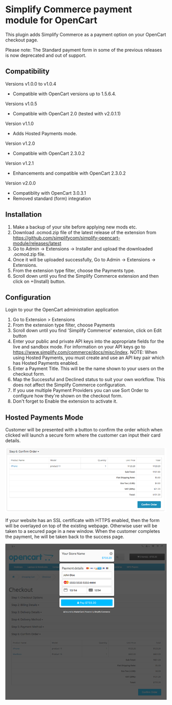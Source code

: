 
# Simplify Commerce payment module for OpenCart

This plugin adds Simplify Commerce as a payment option on your OpenCart checkout page.

Please note: The Standard payment form in some of the previous releases is now deprecated and out of support.

## Compatibility
Versions v1.0.0 to v1.0.4
- Compatible with OpenCart versions up to 1.5.6.4.

Versions v1.0.5 
- Compatible with OpenCart 2.0 (tested with v2.0.1.1)

Version v1.1.0
- Adds Hosted Payments mode.

Version v1.2.0
- Compatible with OpenCart 2.3.0.2

Version v1.2.1
- Enhancements and compatible with OpenCart 2.3.0.2

Version v2.0.0
- Compatiblity with OpenCart 3.0.3.1
- Removed standard (form) integration

## Installation
1. Make a backup of your site before applying new mods etc.
2. Download .ocmod.zip file of the latest release of the extension from https://github.com/simplifycom/simplify-opencart-module/releases/latest
3. Go to Admin → Extensions → Installer and upload the downloaded .ocmod.zip file.
4. Once it will be uploaded successfully, Go to Admin → Extensions → Extensions.
5. From the extension type filter, choose the Payments type.
6. Scroll down until you find the Simplify Commerce extension and then click on +(Install) button.

## Configuration
Login to your the OpenCart administration application

1. Go to Extension > Extensions
2. From the extension type filter, choose Payments
3. Scroll down until you find 'Simplify Commerce' extension, click on Edit button
4. Enter your public and private API keys into the appropriate fields for the live and sandbox mode. For information on your API keys go to https://www.simplify.com/commerce/docs/misc/index. NOTE: When using Hosted Payments, you must create and use an API key pair which has Hosted Payments enabled. 
5. Enter a Payment Title. This will be the name shown to your users on the checkout form.
6. Map the Successful and Declined status to suit your own workflow. This does not affect the Simplify Commerce configuration.
7. If you use multiple Payment Providers you can use Sort Order to configure how they're shown on the checkout form.
8. Don't forget to Enable the extension to activate it.

## Hosted Payments Mode
Customer will be presented with a button to confirm the order which when clicked will launch a secure form where the customer can input their card details.

![Hosted Payments Button](hp1.png "Hosted Payments Button")

If your website has an SSL certificate with HTTPS enabled, then the form will be overlayed on top of the existing webpage. Otherwise user will be taken to a secured page in a new window. When the customer completes the payment, he will be taken back to the success page.

![Hosted Payments Checkout View](hp2.png "Hosted Payments Checkout View")
